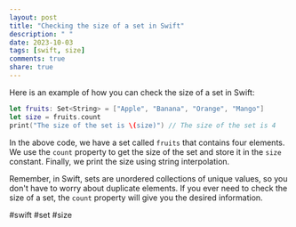 ```yaml
---
layout: post
title: "Checking the size of a set in Swift"
description: " "
date: 2023-10-03
tags: [swift, size]
comments: true
share: true
---
```


Here is an example of how you can check the size of a set in Swift:

```swift
let fruits: Set<String> = ["Apple", "Banana", "Orange", "Mango"]
let size = fruits.count
print("The size of the set is \(size)") // The size of the set is 4
```

In the above code, we have a set called `fruits` that contains four elements. We use the `count` property to get the size of the set and store it in the `size` constant. Finally, we print the size using string interpolation.

Remember, in Swift, sets are unordered collections of unique values, so you don't have to worry about duplicate elements. If you ever need to check the size of a set, the `count` property will give you the desired information.

#swift #set #size